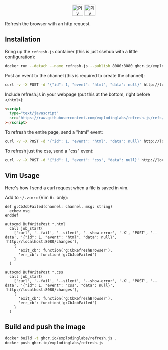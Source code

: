<p align="center">
  <img alt="Ply logo" height="35" src="https://github.com/explodinglabs/refresh.js/blob/main/.images/logo-light.png?raw=true#gh-light-mode-only" />
  <img alt="Ply logo" height="35" src="https://github.com/explodinglabs/refresh.js/blob/main/.images/logo-dark.png?raw=true#gh-dark-mode-only" />
</p>

Refresh the browser with an http request.

## Installation

Bring up the `refresh.js` container (this is just ssehub with a little
configuration):

```sh
docker run --detach --name refresh.js --publish 8080:8080 ghcr.io/explodinglabs/refresh.js
```

Post an event to the channel (this is required to create the channel):

```sh
curl -v -X POST -d '{"id": 1, "event": "html", "data": null}' http://localhost:8080/changes
```

Include refresh.js in your webpage (put this at the bottom, right before
`</html>`):

```html
<script
  type="text/javascript"
  src="https://raw.githubusercontent.com/explodinglabs/refresh.js/refs/heads/main/refresh.js"
></script>
```

To refresh the entire page, send a "html" event:

```sh
curl -v -X POST -d '{"id": 1, "event": "html", "data": null}' http://localhost:8080/changes
```

To refresh just the css, send a "css" event:

```sh
curl -v -X POST -d '{"id": 1, "event": "css", "data": null}' http://localhost:8080/changes
```

## Vim Usage

Here's how I send a curl request when a file is saved in vim.

Add to `~/.vimrc` (Vim 9+ only):

```vim
def g:CbJobFailed(channel: channel, msg: string)
  echow msg
enddef

autocmd BufWritePost *.html
  call job_start(
    ['curl', '--fail', '--silent', '--show-error', '-X', 'POST', '--data', '{"id": 1, "event": "html", "data": null}', 'http://localhost:8080/changes'],
    {
      'exit_cb': function('g:CbRefreshBrowser'),
      'err_cb': function('g:CbJobFailed')
    }
  )

autocmd BufWritePost *.css
  call job_start(
    ['curl', '--fail', '--silent', '--show-error', '-X', 'POST', '--data', '{"id": 1, "event": "css", "data": null}', 'http://localhost:8080/changes'],
    {
      'exit_cb': function('g:CbRefreshBrowser'),
      'err_cb': function('g:CbJobFailed')
    }
  )
```

## Build and push the image

```sh
docker build -t ghcr.io/explodinglabs/refresh.js .
docker push ghcr.io/explodinglabs/refresh.js
```
